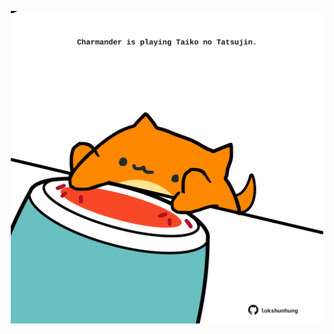 <!-- built at 24/09/2023, 19:00:49 UTC -->
<p align="center">
  <img width="500" height="500" src="./ReadmeImage.svg">
</p>
